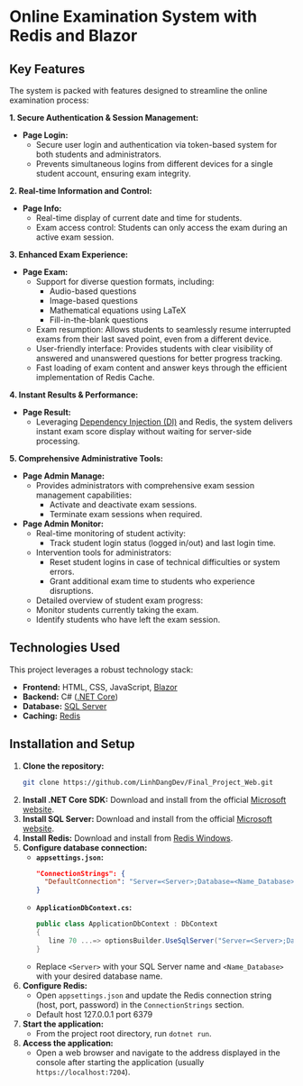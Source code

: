 # Online Examination System with Redis and Blazor

## Key Features

The system is packed with features designed to streamline the online examination process:

**1. Secure Authentication & Session Management:**
   - **Page Login:**
     - Secure user login and authentication via token-based system for both students and administrators.
     - Prevents simultaneous logins from different devices for a single student account, ensuring exam integrity.

**2. Real-time Information and Control:**
   - **Page Info:**
     - Real-time display of current date and time for students.
     - Exam access control: Students can only access the exam during an active exam session.

**3. Enhanced Exam Experience:**
   - **Page Exam:**
     - Support for diverse question formats, including:
       - Audio-based questions
       - Image-based questions
       - Mathematical equations using LaTeX
       - Fill-in-the-blank questions
     - Exam resumption: Allows students to seamlessly resume interrupted exams from their last saved point, even from a different device.
     - User-friendly interface: Provides students with clear visibility of answered and unanswered questions for better progress tracking.
     - Fast loading of exam content and answer keys through the efficient implementation of Redis Cache.

**4. Instant Results & Performance:**
   - **Page Result:**
     -  Leveraging [Dependency Injection (DI)](https://learn.microsoft.com/en-us/dotnet/core/extensions/dependency-injection) and Redis, the system delivers instant exam score display without waiting for server-side processing.

**5. Comprehensive Administrative Tools:**
   - **Page Admin Manage:**
     - Provides administrators with comprehensive exam session management capabilities:
       - Activate and deactivate exam sessions.
       - Terminate exam sessions when required.
   - **Page Admin Monitor:**
     - Real-time monitoring of student activity:
       - Track student login status (logged in/out) and last login time.
     - Intervention tools for administrators:
       - Reset student logins in case of technical difficulties or system errors.
       - Grant additional exam time to students who experience disruptions.
     -  Detailed overview of student exam progress:
       -  Monitor students currently taking the exam.
       -  Identify students who have left the exam session.

## Technologies Used

This project leverages a robust technology stack:

- **Frontend:** HTML, CSS, JavaScript, [Blazor](https://dotnet.microsoft.com/en-us/apps/aspnet/web-apps/blazor)
- **Backend:** C# ([.NET Core](https://dotnet.microsoft.com/en-us/download))
- **Database:** [SQL Server](https://www.microsoft.com/en-us/sql-server/sql-server-downloads)
- **Caching:** [Redis](https://redis.io/)

## Installation and Setup

1. **Clone the repository:**
    ```bash
    git clone https://github.com/LinhDangDev/Final_Project_Web.git
    ```
2. **Install .NET Core SDK:** Download and install from the official [Microsoft website](https://dotnet.microsoft.com/en-us/download).
3. **Install SQL Server:** Download and install from the official [Microsoft website](https://www.microsoft.com/en-us/sql-server/sql-server-downloads).
4. **Install Redis:** Download and install from  [Redis Windows]([https://redis.io/docs/getting-started/](https://github.com/ServiceStack/redis-windows?tab=readme-ov-file)). 
5. **Configure database connection:**
    * **`appsettings.json`:**
        ```json
        "ConnectionStrings": {
          "DefaultConnection": "Server=<Server>;Database=<Name_Database>;Trusted_Connection=True;MultipleActiveResultSets=true"
        }
        ```
    * **`ApplicationDbContext.cs`:**
        ```csharp
        public class ApplicationDbContext : DbContext
        {
           line 70 ...=> optionsBuilder.UseSqlServer("Server=<Server>;Database=<Name_Database>;Trusted_Connection=True;TrustServerCertificate=True;");
        }
        ```
    * Replace `<Server>` with your SQL Server name and `<Name_Database>` with your desired database name.
6. **Configure Redis:**
    * Open `appsettings.json` and update the Redis connection string (host, port, password) in the `ConnectionStrings` section.
    * Default host 127.0.0.1 port 6379
8. **Start the application:**
    * From the project root directory, run `dotnet run`.
9. **Access the application:**
    * Open a web browser and navigate to the address displayed in the console after starting the application (usually `https://localhost:7204`).

